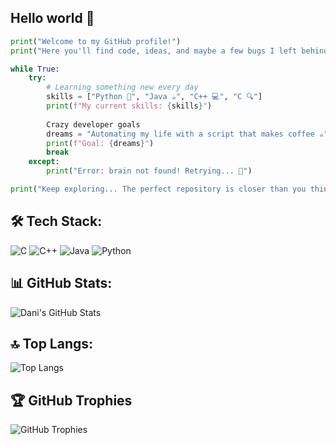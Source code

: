 ## Hello world 👋
```python
print("Welcome to my GitHub profile!")
print("Here you'll find code, ideas, and maybe a few bugs I left behind by accident...")

while True:
    try:
        # Learning something new every day
        skills = ["Python 🐍", "Java ☕", "C++ 💻", "C 🔍"]
        print(f"My current skills: {skills}")
        
        Crazy developer goals
        dreams = "Automating my life with a script that makes coffee ☕"
        print(f"Goal: {dreams}")
        break
    except:
        print("Error: brain not found! Retrying... 🤖")

print("Keep exploring... The perfect repository is closer than you think!")
```

## 🛠️ Tech Stack:
![C](https://img.shields.io/badge/C-00599C?style=flat-square&logo=c&logoColor=white)
![C++](https://img.shields.io/badge/C++-00599C?style=flat-square&logo=cplusplus&logoColor=white)
![Java](https://img.shields.io/badge/Java-ED8B00?style=flat-square&logo=java&logoColor=white)
![Python](https://img.shields.io/badge/Python-3670A0?style=flat-square&logo=python&logoColor=ffdd54)

## 📊 GitHub Stats:
![Dani's GitHub Stats](https://github-readme-stats.vercel.app/api?username=dgregg00&show_icons=true&theme=radical)

## 🔝 Top Langs:
![Top Langs](https://github-readme-stats.vercel.app/api/top-langs/?username=dgregg00&layout=compact&theme=radical)

## 🏆 GitHub Trophies
![GitHub Trophies](https://github-profile-trophy.vercel.app/?username=dgregg00&theme=radical)



